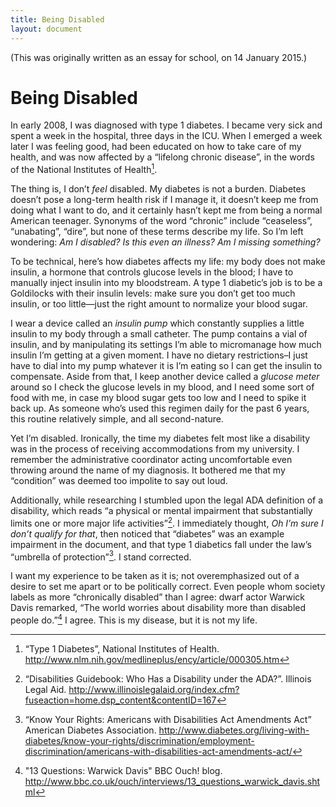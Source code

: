 ```yaml
---
title: Being Disabled
layout: document
---
```


(This was originally written as an essay for school, on 14 January 2015.)

# Being Disabled

In early 2008, I was diagnosed with type 1 diabetes. I became very sick
and spent a week in the hospital, three days in the ICU. When I emerged
a week later I was feeling good, had been educated on how to take care
of my health, and was now affected by a “lifelong chronic disease”, in
the words of the National Institutes of Health[^1].

The thing is, I don’t *feel* disabled. My diabetes is not a burden.
Diabetes doesn’t pose a long-term health risk if I manage it, it doesn’t
keep me from doing what I want to do, and it certainly hasn’t kept me
from being a normal American teenager. Synonyms of the word “chronic”
include “ceaseless”, “unabating”, “dire”, but none of these terms
describe my life. So I’m left wondering: *Am I disabled? Is this even an
illness? Am I missing something?*

To be technical, here’s how diabetes affects my life: my body does not
make insulin, a hormone that controls glucose levels in the blood; I
have to manually inject insulin into my bloodstream. A type 1 diabetic’s
job is to be a Goldilocks with their insulin levels: make sure you don’t
get too much insulin, or too little—just the right amount to normalize
your blood sugar.

I wear a device called an *insulin pump* which constantly supplies a
little insulin to my body through a small catheter. The pump contains a
vial of insulin, and by manipulating its settings I’m able to
micromanage how much insulin I’m getting at a given moment. I have no
dietary restrictions–I just have to dial into my pump whatever it is I’m
eating so I can get the insulin to compensate. Aside from that, I keep
another device called a *glucose meter* around so I check the glucose
levels in my blood, and I need some sort of food with me, in case my
blood sugar gets too low and I need to spike it back up. As someone
who’s used this regimen daily for the past 6 years, this routine
relatively simple, and all second-nature.

Yet I’m disabled. Ironically, the time my diabetes felt most like a
disability was in the process of receiving accommodations from my
university. I remember the administrative coordinator acting
uncomfortable even throwing around the name of my diagnosis. It bothered
me that my “condition” was deemed too impolite to say out loud.

Additionally, while researching I stumbled upon the legal ADA definition
of a disability, which reads “a physical or mental impairment that
substantially limits one or more major life activities”[^2]. I
immediately thought, *Oh I’m sure I don’t qualify for that*, then
noticed that “diabetes” was an example impairment in the document, and
that type 1 diabetics fall under the law’s “umbrella of protection”[^3].
I stand corrected.

I want my experience to be taken as it is; not overemphasized out of a
desire to set me apart or to be politically correct. Even people whom
society labels as more “chronically disabled” than I agree: dwarf actor
Warwick Davis remarked, “The world worries about disability more than
disabled people do.”[^4] I agree. This is my disease, but it is not my life.

[^1]: “Type 1 Diabetes”, National Institutes of Health.
    <http://www.nlm.nih.gov/medlineplus/ency/article/000305.htm>

[^2]: “Disabilities Guidebook: Who Has a Disability under the ADA?”.
    Illinois Legal Aid.
    <http://www.illinoislegalaid.org/index.cfm?fuseaction=home.dsp_content&contentID=167>

[^3]: “Know Your Rights: Americans with Disabilities Act Amendments Act”
    American Diabetes Association.
    <http://www.diabetes.org/living-with-diabetes/know-your-rights/discrimination/employment-discrimination/americans-with-disabilities-act-amendments-act/>

[^4]: "13 Questions: Warwick Davis" BBC Ouch! blog. <http://www.bbc.co.uk/ouch/interviews/13_questions_warwick_davis.shtml>
